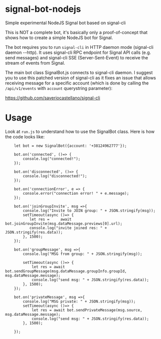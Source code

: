 # signal-bot-nodejs
Simple experimental NodeJS Signal bot based on signal-cli

This is NOT a complete bot, it's basically only a proof-of-concept that shows how to create a simple NodeJS bot for Signal.

The bot requires you to run `signal-cli` in HTTP daemon mode (signal-cli daemon --http). It uses signal-cli RPC endpoint
for Signal API calls (e.g. send messages) and signal-cli SSE (Server-Sent-Event) to receive the stream of events from Signal.

The main bot class SignalBot.js connects to signal-cli daemon. I suggest you to use this patched version of signal-cli as it
fixes an issue that allows receiving message for a specific account (which is done by calling the `/api/v1/events` with 
`account` querystring parameter):

https://github.com/saveriocastellano/signal-cli

# Usage #

Look at `run.js` to understand how to use the SignalBot class. Here is how the code looks like:

```
    let bot = new SignalBot({account: '+38124962777'});

    bot.on('connected', ()=> {
        console.log("connected!");
    });

    bot.on('disconnected', ()=> {
        console.log("disconnected!");
    });

    bot.on('connectionError', e => {
        console.error("connection error! " + e.message);
    });

    bot.on('joinGroupInvite', msg =>{
        console.log("Invite to JOIN group: " + JSON.stringify(msg));
        setTimeout(async ()=> {
           let res =     await bot.joinGroupInvite(msg.dataMessage.previews[0].url);
           console.log("invite joined res: " + JSON.stringify(res.data));
        }, 1500);
    });

    bot.on('groupMessage', msg =>{
        console.log("MSG from group: " + JSON.stringify(msg));

        setTimeout(async ()=> {
            let res = await bot.sendGroupMessage(msg.dataMessage.groupInfo.groupId, msg.dataMessage.message);
            console.log("send msg: " + JSON.stringify(res.data));
        }, 1500);        
    });
    
    bot.on('privateMessage', msg =>{
        console.log("MSG private: " + JSON.stringify(msg));
        setTimeout(async ()=> {
            let res = await bot.sendPrivateMessage(msg.source, msg.dataMessage.message);
            console.log("send msg: " + JSON.stringify(res.data));
        }, 1500);

    });
```
